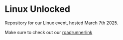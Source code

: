 # Linux Unlocked
Repository for our Linux event, hosted March 7th 2025.


Make sure to check out our [roadrunnerlink](https://roadrunnerlink.msudenver.edu/organization/cyberbridge)
